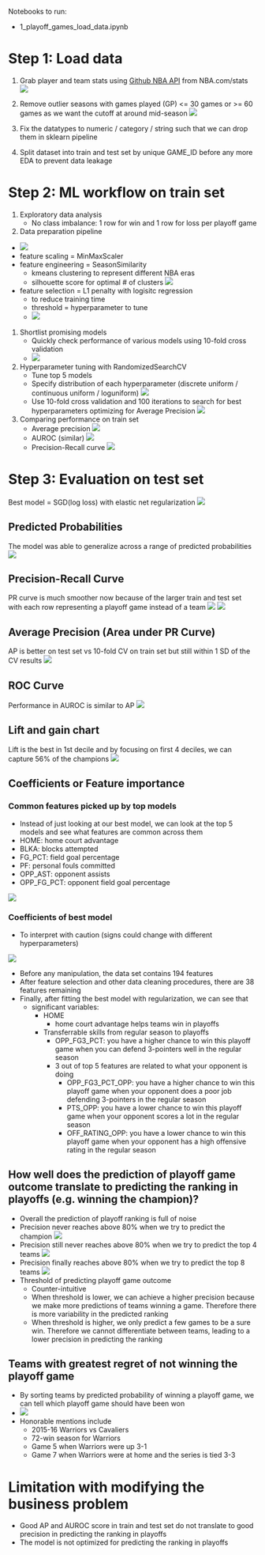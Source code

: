 Notebooks to run:
- 1_playoff_games_load_data.ipynb

# Step 1: Load data 

1. Grab player and team stats using [Github NBA API](https://github.com/swar/nba_api) from NBA.com/stats <img src="../data/image/2022-10-02-18-13-07.png">

2. Remove outlier seasons with games played (GP) <= 30 games or >= 60 games as we want the cutoff at around mid-season <img src="../data/image/2022-09-18-16-36-40.png">

3. Fix the datatypes to numeric / category / string such that we can drop them in sklearn pipeline

4. Split dataset into train and test set by unique GAME_ID before any more EDA to prevent data leakage

# Step 2: ML workflow on train set

1. Exploratory data analysis 
   - No class imbalance: 1 row for win and 1 row for loss per playoff game
2. Data preparation pipeline
- <img src="../data/image/2022-10-02-18-12-14.png">
- feature scaling = MinMaxScaler
- feature engineering = SeasonSimilarity
  - kmeans clustering to represent different NBA eras
  - silhouette score for optimal # of clusters <img src="../data/image/2022-10-02-18-13-59.png">
- feature selection = L1 penalty with logisitc regression
  - to reduce training time
  - threshold = hyperparameter to tune
  - <img src="../data/image/2022-10-02-18-18-35.png">
1. Shortlist promising models
   - Quickly check performance of various models using 10-fold cross validation
   - <img src="../data/image/2022-10-02-18-19-33.png">
2. Hyperparameter tuning with RandomizedSearchCV
   - Tune top 5 models
   - Specify distribution of each hyperparameter (discrete uniform / continuous uniform / loguniform) <img src="../data/image/2022-09-18-16-57-50.png">
   - Use 10-fold cross validation and 100 iterations to search for best hyperparameters optimizing for Average Precision <img src="../data/image/2022-10-02-18-20-35.png">
3. Comparing performance on train set
   - Average precision <img src="../data/image/2022-10-02-18-21-12.png">
   - AUROC (similar) <img src="../data/image/2022-10-02-18-21-28.png">
   - Precision-Recall curve <img src="../data/image/2022-10-02-18-21-41.png">

# Step 3: Evaluation on test set
Best model = SGD(log loss) with elastic net regularization 
<img src="../data/image/2022-10-02-18-26-18.png">
## Predicted Probabilities
The model was able to generalize across a range of predicted probabilities
<img src="../data/image/2022-10-02-18-27-05.png">

## Precision-Recall Curve
PR curve is much smoother now because of the larger train and test set with each row representing a playoff game instead of a team
<img src="../data/image/2022-10-02-18-28-25.png">
<img src="../data/image/2022-10-02-18-28-38.png">
## Average Precision (Area under PR Curve)
AP is better on test set vs 10-fold CV on train set but still within 1 SD of the CV results
<img src="../data/image/2022-10-02-18-29-58.png">

## ROC Curve
Performance in AUROC is similar to AP
<img src="../data/image/2022-10-02-18-41-24.png">

## Lift and gain chart
Lift is the best in 1st decile and by focusing on first 4 deciles, we can capture 56% of the champions
<img src="../data/image/2022-10-02-18-30-21.png">
## Coefficients or Feature importance

### Common features picked up by top models
- Instead of just looking at our best model, we can look at the top 5 models and see what features are common across them
- HOME: home court advantage
- BLKA: blocks attempted
- FG_PCT: field goal percentage
- PF: personal fouls committed
- OPP_AST: opponent assists
- OPP_FG_PCT: opponent field goal percentage
<img src="../data/image/2022-10-02-18-32-13.png">

### Coefficients of best model
- To interpret with caution (signs could change with different hyperparameters)
<img src="../data/image/2022-10-02-18-34-38.png">

- Before any manipulation, the data set contains 194 features
- After feature selection and other data cleaning procedures, there are 38 features remaining
- Finally, after fitting the best model with regularization, we can see that
  - significant variables: 
    - HOME
      - home court advantage helps teams win in playoffs
    - Transferrable skills from regular season to playoffs
      - OPP_FG3_PCT: you have a higher chance to win this playoff game when you can defend 3-pointers well in the regular season
      - 3 out of top 5 features are related to what your opponent is doing
        - OPP_FG3_PCT_OPP: you have a higher chance to win this playoff game when your opponent does a poor job defending 3-pointers in the regular season
        - PTS_OPP: you have a lower chance to win this playoff game when your opponent scores a lot in the regular season
        - OFF_RATING_OPP: you have a lower chance to win this playoff game when your opponent has a high offensive rating in the regular season

## How well does the prediction of playoff game outcome translate to predicting the ranking in playoffs (e.g. winning the champion)?
- Overall the prediction of playoff ranking is full of noise
- Precision never reaches above 80% when we try to predict the champion <img src="../data/image/2022-10-02-18-43-54.png">
- Precision still never reaches above 80% when we try to predict the top 4 teams <img src="../data/image/2022-10-02-18-44-31.png">
- Precision finally reaches above 80% when we try to predict the top 8 teams <img src="../data/image/2022-10-02-18-44-56.png">
- Threshold of predicting playoff game outcome
  - Counter-intuitive
  - When threshold is lower, we can achieve a higher precision because we make more predictions of teams winning a game. Therefore there is more variability in the predicted ranking
  - When threshold is higher, we only predict a few games to be a sure win. Therefore we cannot differentiate between teams, leading to a lower precision in predicting the ranking

## Teams with greatest regret of not winning the playoff game
- By sorting teams by predicted probability of winning a playoff game, we can tell which playoff game should have been won 
- <img src="../data/image/2022-10-02-18-48-35.png">
- Honorable mentions include 
  - 2015-16 Warriors vs Cavaliers
  - 72-win season for Warriors
  - Game 5 when Warriors were up 3-1
  - Game 7 when Warriors were at home and the series is tied 3-3


# Limitation with modifying the business problem
  - Good AP and AUROC score in train and test set do not translate to good precision in predicting the ranking in playoffs
  - The model is not optimized for predicting the ranking in playoffs
